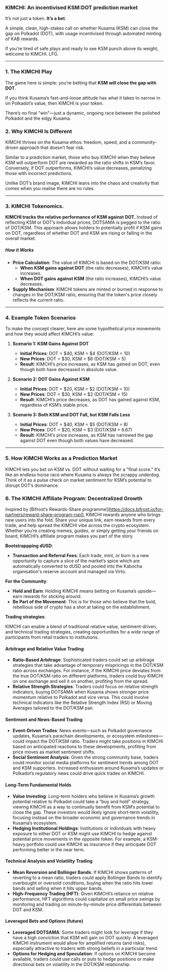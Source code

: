 ### KIMCHI: An incentivised KSM:DOT prediction market

It’s not just a token. **It’s a bet**. 

A simple, clean, high-stakes call on whether Kusama (KSM) can close the gap on Polkadot (DOT), with usage incentivised through automated minting of KAB rewards.

If you’re tired of safe plays and ready to see KSM punch above its weight, welcome to KIMCHI. LFG.

---

### 1. **The KIMCHI Play**

The game here is simple: you’re betting that **KSM will close the gap with DOT**. 

If you think Kusama’s fast-and-loose attitude has what it takes to narrow in on Polkadot’s value, then KIMCHI is your token. 

There’s no final "win"—just a dynamic, ongoing race between the polished Polkadot and the edgy Kusama.

### 2. **Why KIMCHI Is Different**

KIMCHI thrives on the Kusama ethos: freedom, speed, and a community-driven approach that doesn’t fear risk. 

Similar to a prediction market, those who buy KIMCHI when they believe KSM will outperform DOT are rewarded as the ratio shifts in KSM’s favor. Conversely, if DOT outperforms, KIMCHI’s value decreases, penalizing those with incorrect predictions.

Unlike DOT’s brand image, KIMCHI leans into the chaos and creativity that comes when you realise there are no rules.

---

### 3. **KIMCHI Tokenomics**.

**KIMCHI tracks the relative performance of KSM against DOT.** Instead of reflecting KSM or DOT’s individual prices, DOTSAMA is pegged to the ratio of DOT/KSM. This approach allows holders to potentially profit if KSM gains on DOT, regardless of whether DOT and KSM are rising or falling in the overall market.

##### How it Works
- **Price Calculation**: The value of KIMCHI is based on the DOT/KSM ratio:
  - **When KSM gains against DOT** (the ratio decreases), KIMCHI’s value increases.
  - **When DOT gains against KSM** (the ratio increases), KIMCHI’s value decreases.
- **Supply Mechanism**: KIMCHI tokens are minted or burned in response to changes in the DOT/KSM ratio, ensuring that the token's price closely reflects the current ratio.

---

### 4. **Example Token Scenarios**

To make the concept clearer, here are some hypothetical price movements and how they would affect KIMCHI’s value:

1. **Scenario 1: KSM Gains Against DOT**
   - **Initial Prices**: DOT = $40, KSM = $4 (DOT/KSM = 10)
   - **New Prices**: DOT = $30, KSM = $6 (DOT/KSM = 5)
   - **Result**: KIMCHI’s price increases, as KSM has gained on DOT, even though both have decreased in absolute value.

2. **Scenario 2: DOT Gains Against KSM**
   - **Initial Prices**: DOT = $20, KSM = $2 (DOT/KSM = 10)
   - **New Prices**: DOT = $30, KSM = $2 (DOT/KSM = 15)
   - **Result**: KIMCHI’s price decreases, as DOT has gained against KSM, regardless of KSM’s stable price.

3. **Scenario 3: Both KSM and DOT Fall, but KSM Falls Less**
   - **Initial Prices**: DOT = $40, KSM = $5 (DOT/KSM = 8)
   - **New Prices**: DOT = $20, KSM = $3 (DOT/KSM = 6.67)
   - **Result**: KIMCHI’s price increases, as KSM has narrowed the gap against DOT even though both values have decreased.

---

### 5. **How KIMCHI Works as a Prediction Market**

KIMCHI lets you bet on KSM vs. DOT without waiting for a "final score." It’s like an endless horse race where Kusama is always the scrappy underdog. Think of it as a pulse check on market sentiment for KSM’s potential to disrupt DOT’s dominance.

### 6. **The KIMCHI Affiliate Program: Decentralized Growth**

Inspired by [Bifrost’s Rewards-Share programme](https://docs.bifrost.io/for-partners/reward-share-program-rsp0, KIMCHI rewards anyone who brings new users into the fold. Share your unique link, earn rewards from every trade, and help spread the KIMCHI vibe across the crypto ecosystem. Whether you’re creating memes, guides, or simply getting your friends on board, KIMCHI’s affiliate program makes you part of the story.

**Bootstrappping dUSD**:
   - **Transaction and Referral Fees**: Each trade, mint, or burn is a new opportunity to capture a slice of the market’s spice which are automatically converted to dUSD and pooled into the Kabocha organisation's reserve account and managed via Virto. 

**For the Community**:
   - **Hold and Earn**: Holding KIMCHI means betting on Kusama’s upside—earn rewards for sticking around.
   - **Be Part of the Movement**: This is for those who believe that the bold, rebellious side of crypto has a shot at taking on the establishment.

**Trading strategies**:

KIMCHI can enable a blend of traditional relative value, sentiment-driven, and technical trading strategies, creating opportunities for a wide range of participants from retail traders to institutions.

#### **Arbitrage and Relative Value Trading**
   - **Ratio-Based Arbitrage**: Sophisticated traders could set up arbitrage strategies that take advantage of temporary mispricings in the DOT/KSM ratio across exchanges. For instance, if the KIMCHI price deviates from the true DOT/KSM ratio on different platforms, traders could buy KIMCHI on one exchange and sell it on another, profiting from the spread.
   - **Relative Strength Strategies**: Traders could focus on relative strength indicators, buying DOTSAMA when Kusama shows stronger price momentum relative to Polkadot and vice versa. This could involve technical indicators like the Relative Strength Index (RSI) or Moving Averages tailored to the DOT/KSM pair.

#### **Sentiment and News-Based Trading**
   - **Event-Driven Trades**: News events—such as Polkadot governance updates, Kusama’s parachain developments, or ecosystem milestones—could impact the DOT/KSM ratio. Traders might take positions in KIMCHI based on anticipated reactions to these developments, profiting from price moves as market sentiment shifts.
   - **Social Sentiment Analysis**: Given the strong community base, traders could monitor social media platforms for sentiment trends among DOT and KSM supporters. Increased enthusiasm around Kusama’s updates or Polkadot’s regulatory news could drive quick trades on KIMCHI.

#### **Long-Term Fundamental Holds**
   - **Value Investing**: Long-term holders who believe in Kusama’s growth potential relative to Polkadot could take a “buy and hold” strategy, viewing KIMCHI as a way to continually benefit from KSM’s potential to close the gap. These investors would likely ignore short-term volatility, focusing instead on the broader economic and governance trends in Kusama’s ecosystem.
   - **Hedging Institutional Holdings**: Institutions or individuals with heavy exposure to either DOT or KSM might use KIMCHI to hedge against potential price movements in the opposite token. For example, a KSM-heavy portfolio could use KIMCHI as insurance if they anticipate DOT performing better in the near term.

#### **Technical Analysis and Volatility Trading**
   - **Mean Reversion and Bollinger Bands**: If KIMCHI shows patterns of reverting to a mean ratio, traders could apply Bollinger Bands to identify overbought or oversold conditions, buying when the ratio hits lower bands and selling when it hits upper bands.
   - **High-Frequency Trading (HFT)**: Given KIMCHI’s reliance on relative performance, HFT algorithms could capitalize on small price swings by monitoring and trading on minute-by-minute price differentials between DOT and KSM.

#### **Leveraged Bets and Options (future)**
   - **Leveraged DOTSAMA**: Some traders might look for leverage if they have a high conviction that KSM will gain on DOT quickly. A leveraged KIMCHI instrument would allow for amplified returns (and risks), especially attractive to traders with strong beliefs in a particular trend.
   - **Options for Hedging and Speculation**: If options on KIMCHI become available, traders could use calls or puts to hedge positions or make directional bets on volatility in the DOT/KSM relationship.

